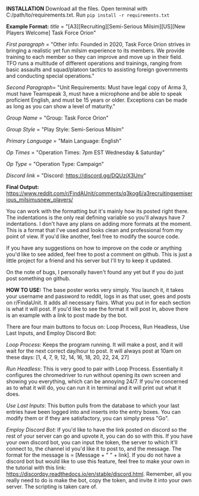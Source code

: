 **INSTALLATION**
Download all the files. Open terminal with C:/path/to/requirements.txt. Run `pip install -r requirements.txt`

**Example Format:**
_title_ = "[A3][Recruiting][Semi-Serious Milsim][US][New Players Welcome] Task Force Orion"

_First paragraph_ = "Other info: Founded in 2020, Task Force Orion strives in bringing a realistic yet fun milsim experience to its members. 
We provide training to each member so they can improve and move up in their field. 
TFO runs a multitude of different operations and trainings, ranging from basic assaults and squad/platoon 
tactics to assisting foreign governments and conducting special operations."

_Second Paragraph_= "Unit Requirements: Must have legal copy of Arma 3, must have Teamspeak 3, 
must have a microphone and be able to speak proficient English, and must be 15 years or older. 
Exceptions can be made as long as you can show a level of maturity."

_Group Name_ = "Group: Task Force Orion"

_Group Style_ = "Play Style: Semi-Serious Milsim"

_Primary Language_ = "Main Language: English"

_Op Times_ = "Operation Times: 7pm EST Wednesday & Saturday"

_Op Type_ = "Operation Type: Campaign"

_Discord link_ = "Discord: https://discord.gg/DQUzjX3Uny"

**Final Output:**
https://www.reddit.com/r/FindAUnit/comments/q3kog6/a3recruitingsemiserious_milsimusnew_players/


You can work with the formatting but it's mainly how its posted right there. The indentations is the only real defining variable so you'll always have 7 indentations. I don't have any plans on adding more formats at the moment. This is a format that I've used and looks clean and professional from my point of view. If you'd like another, feel free to modify the source code.

If you have any suggestions on how to improve on the code or anything you'd like to see added, feel free to post a comment on github. This is just a little project for a friend and his server but I'll try to keep it updated. 

On the note of bugs, I personally haven't found any yet but if you do just post something on github.

**HOW TO USE:**
The base poster works very simply. You launch it, it takes your username and password to reddit, logs in as that user, goes and posts on r/FindaUnit. It adds all necessary flairs. What you put in for each section is what it will post. If you'd like to see the format it will post in, above there is an example with a link to post made by the bot. 

There are four main buttons to focus on: Loop Process, Run Headless, Use Last Inputs, and Employ Discord Bot:

_Loop Process_: Keeps the program running. It will make a post, and it will wait for the next correct day/hour to post. It will always post at 10am on these days: [1, 4, 7, 9, 12, 14, 16, 18, 20, 22, 24, 27]

_Run Headless_: This is very good to pair with Loop Process. Essentially it configures the chromedriver to run without opening its own screen and showing you everything, which can be annoying 24/7. If you're concerned as to what it will do, you can run it in terminal and it will print out what it does.

_Use Last Inputs_: This button pulls from the database to which your last entries have been logged into and inserts into the entry boxes. You can modify them or if they are satisfactory, you can simply press "Go".

_Employ Discord Bot_: If you'd like to have the link posted on discord so the rest of your server can go and upvote it, you can do so with this. If you have your own discord bot, you can input the token, the server to which it'll connect to, the channel id you'd like it to post to, and the message. The format for the message is = [Message + " " + link]. If you do not have a discord bot but would like to use this feature, feel free to make your own in the tutorial with this link: https://discordpy.readthedocs.io/en/stable/discord.html. Remember, all you really need to do is make the bot, copy the token, and invite it into your own server. The scripting is taken care of.